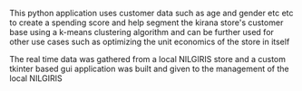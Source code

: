 This python application uses customer data such as age and gender etc etc to create a spending score and help segment the kirana store's customer base using a k-means clustering algorithm and can be further used for other use cases such as optimizing the unit economics of the store in itself




The real time data was gathered from a local NILGIRIS store and a custom tkinter based gui application was built and given to the management of the local NILGIRIS

